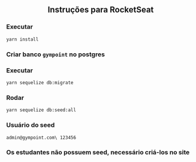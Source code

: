 <h2 align="center">
  Instruções para RocketSeat
</h2>

### Executar
``
yarn install
``

### Criar banco `gympoint` no postgres

### Executar
``
yarn sequelize db:migrate
``
### Rodar 
``
yarn sequelize db:seed:all
``

### Usuário do seed
`
admin@gympoint.com\
123456
`

### Os estudantes não possuem seed, necessário criá-los no site